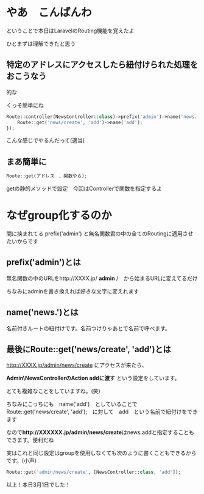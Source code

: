 # やあ　こんばんわ
ということで本日はLaravelのRouting機能を覚えたよ

ひとまずは理解できたと思う

## 特定のアドレスにアクセスしたら紐付けられた処理をおこうなう

的な

くっそ簡単にね

```PHP
Route::controller(NewsController::class)->prefix('admin')->name('news.')->group(function(){
    Route::get('news/create', 'add')->name('add');
});
```

こんな感じでやるんだって(適当)

## まあ簡単に

```PHP
Route::get(アドレス　、関数やら);
```
getの静的メソッドで設定　今回はControllerで関数を指定するよ

# なぜgroup化するのか

間に挟まれてる prefix('admin') と無名関数君の中の全てのRoutingに適用させたいからです

## prefix('admin')とは

無名関数の中のURLをhttp://XXXX.jp/ **admin** /　から始まるURLに変えてるだけ

ちなみにadminを書き換えれば好きな文字に変えれます

## name('news.')とは

名前付きルートの紐付けです。名前つけりゃあとで名前で呼べます。

## 最後にRoute::get('news/create', 'add')とは

http://XXXX.jp/admin/news/create にアクセスが来たら、

**Admin\NewsControllerのAction addに渡す** という設定をしています。

とても複雑なことをしていますね。(笑)

ちなみにこっちにも　name('add')　としていることで　Route::get('news/create', 'add');　に対して　add　という名前で紐付けをできます

なので**http\://XXXXXX.jp/admin/news/create**はnews.addと指定することもできます。便利だね


実はこれと同じ設定はgroupを使用しなくても次のように書くこともできるからです。(小声)

```PHP
Route::get('admin/news/create', [NewsController::class, 'add']);
```

以上！本日3月1日でした！

